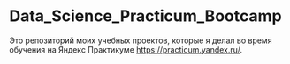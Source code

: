 # Data_Science_Practicum_Bootcamp
Это репозиторий моих учебных проектов, которые я делал во время обучения на Яндекс Практикуме https://practicum.yandex.ru/.
